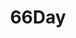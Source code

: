 ---
title: "66Day"
permalink: /categories/66Day/
layout: category
author_profile: true
taxonomy: 66Day
---
